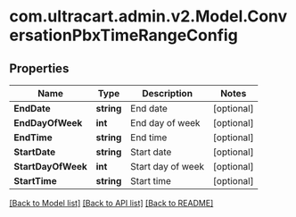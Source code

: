 
# com.ultracart.admin.v2.Model.ConversationPbxTimeRangeConfig

## Properties

Name | Type | Description | Notes
------------ | ------------- | ------------- | -------------
**EndDate** | **string** | End date | [optional] 
**EndDayOfWeek** | **int** | End day of week | [optional] 
**EndTime** | **string** | End time | [optional] 
**StartDate** | **string** | Start date | [optional] 
**StartDayOfWeek** | **int** | Start day of week | [optional] 
**StartTime** | **string** | Start time | [optional] 

[[Back to Model list]](../README.md#documentation-for-models)
[[Back to API list]](../README.md#documentation-for-api-endpoints)
[[Back to README]](../README.md)

